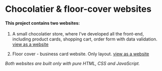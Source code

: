 # Chocolatier & floor-cover websites

#### This project contains two websites:
1. A small chocolatier store, where I’ve developed all the front-end, including product cards, shopping cart, order form with data validation.
[view as a website](https://composercoder.github.io/chocolatier/build/index.html)

2. Floor cover - business card website. Only layout.
[view as a website](https://composercoder.github.io/floor-cover/build/index.html)

*Both websites are built only with pure HTML, CSS and JavaScript.*